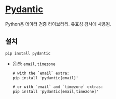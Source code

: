 # [Pydantic](https://docs.pydantic.dev/latest/)
Python용 데이터 검증 라이브러리. 유효성 검사에 사용됨.

## 설치
```cmd
pip install pydantic
```
- 옵션: `email`, `timezone`
    ```cmd
    # with the `email` extra:
    pip install 'pydantic[email]'

    # or with `email` and `timezone` extras:
    pip install 'pydantic[email,timezone]'
    ```